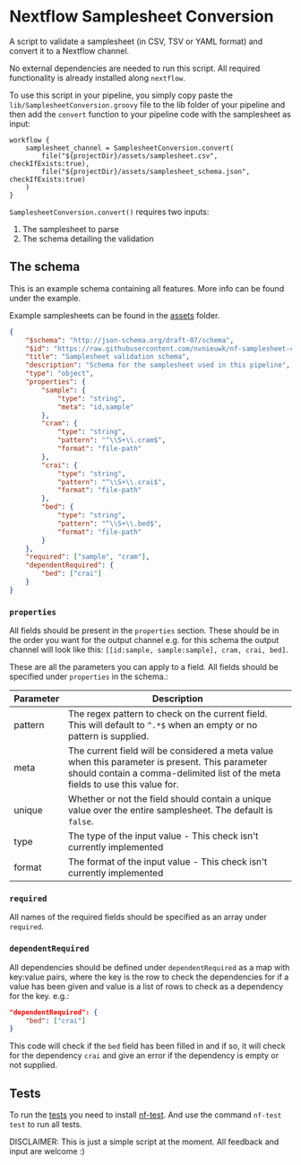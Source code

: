 # Nextflow Samplesheet Conversion
A script to validate a samplesheet (in CSV, TSV or YAML format) and convert it to a Nextflow channel.

No external dependencies are needed to run this script. All required functionality is already installed along `nextflow`.

To use this script in your pipeline, you simply copy paste the `lib/SamplesheetConversion.groovy` file to the lib folder of your pipeline and then add the `convert` function to your pipeline code with the samplesheet as input:


```nextflow
workflow {
    samplesheet_channel = SamplesheetConversion.convert(
        file("${projectDir}/assets/samplesheet.csv", checkIfExists:true),
        file("${projectDir}/assets/samplesheet_schema.json", checkIfExists:true)
    )
}
```

`SamplesheetConversion.convert()` requires two inputs: 
1. The samplesheet to parse
2. The schema detailing the validation

## The schema
This is an example schema containing all features. More info can be found under the example.

Example samplesheets can be found in the [assets](assets/) folder.

```json
{
    "$schema": "http://json-schema.org/draft-07/schema",
    "$id": "https://raw.githubusercontent.com/nvnieuwk/nf-samplesheet-conversion/master/assets/samplesheet_schema.json",
    "title": "Samplesheet validation schema",
    "description": "Schema for the samplesheet used in this pipeline",
    "type": "object",
    "properties": {
        "sample": {
            "type": "string",
            "meta": "id,sample"
        },
        "cram": {
            "type": "string",
            "pattern": "^\\S+\\.cram$",
            "format": "file-path"
        },
        "crai": {
            "type": "string",
            "pattern": "^\\S+\\.crai$",
            "format": "file-path"
        },
        "bed": {
            "type": "string",
            "pattern": "^\\S+\\.bed$",
            "format": "file-path"
        }
    },
    "required": ["sample", "cram"],
    "dependentRequired": {
        "bed": ["crai"]
    }
}
```
### `properties`
All fields should be present in the `properties` section. These should be in the order you want for the output channel e.g. for this schema the output channel will look like this: `[[id:sample, sample:sample], cram, crai, bed]`.

These are all the parameters you can apply to a field. All fields should be specified under `properties` in the schema.:

| Parameter | Description |
|-----------|-------------|
| pattern | The regex pattern to check on the current field. This will default to `^.*$` when an empty or no pattern is supplied. |
| meta | The current field will be considered a meta value when this parameter is present. This parameter should contain a comma-delimited list of the meta fields to use this value for. |
| unique | Whether or not the field should contain a unique value over the entire samplesheet. The default is `false`. |
| type | The type of the input value - This check isn't currently implemented |
| format | The format of the input value - This check isn't currently implemented |

### `required`
All names of the required fields should be specified as an array under `required`.


### `dependentRequired`
All dependencies should be defined under `dependentRequired` as a map with key:value pairs, where the key is the row to check the dependencies for if a value has been given and value is a list of rows to check as a dependency for the key. e.g.:
```json
"dependentRequired": {
    "bed": ["crai"]
}
```
This code will check if the `bed` field has been filled in and if so, it will check for the dependency `crai` and give an error if the dependency is empty or not supplied.

## Tests
To run the [tests](tests/) you need to install [nf-test](https://github.com/askimed/nf-test). And use the command `nf-test test` to run all tests.


DISCLAIMER: This is just a simple script at the moment. All feedback and input are welcome :)
